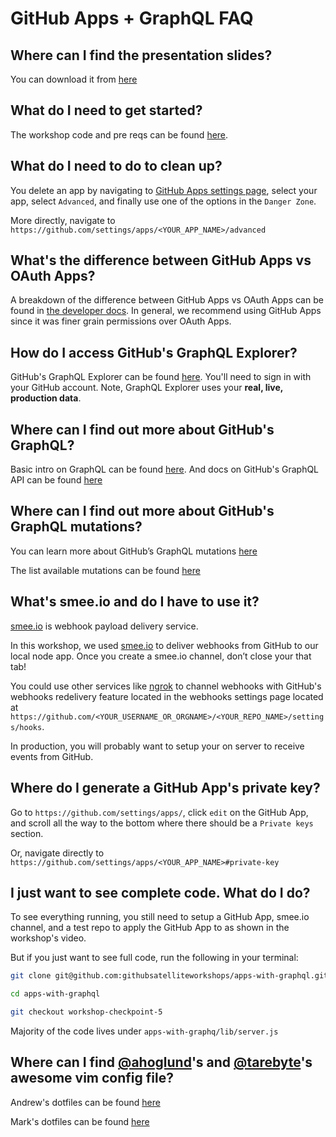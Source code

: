 # GitHub Apps + GraphQL FAQ

## Where can I find the presentation slides?

You can download it from [here](https://github.com/githubsatelliteworkshops/apps-with-graphql/blob/master/Slides.pdf)

## What do I need to get started?

The workshop code and pre reqs can be found [here](https://github.com/githubsatelliteworkshops/apps-with-graphql#mega-prerequisites).

## What do I need to do to clean up?

You delete an app by navigating to [GitHub Apps settings page](https://github.com/settings/apps), select your app, select `Advanced`, and finally use one of the options in the `Danger Zone`.

More directly, navigate to `https://github.com/settings/apps/<YOUR_APP_NAME>/advanced`

## What's the difference between GitHub Apps vs OAuth Apps?

A breakdown of the difference between GitHub Apps vs OAuth Apps can be found in [the developer docs](https://developer.github.com/apps/differences-between-apps/). In general, we recommend using GitHub Apps since it was finer grain permissions over OAuth Apps.

## How do I access GitHub's GraphQL Explorer?

GitHub's GraphQL Explorer can be found [here](https://developer.github.com/v4/explorer/). You'll need to sign in with your GitHub account. Note, GraphQL Explorer uses your **real, live, production data**.

## Where can I find out more about GitHub's GraphQL?

Basic intro on GraphQL can be found [here](https://graphql.org/). And docs on GitHub's GraphQL API can be found [here](https://developer.github.com/v4/)

## Where can I find out more about GitHub's GraphQL mutations?

You can learn more about GitHub’s GraphQL mutations [here](https://developer.github.com/v4/guides/forming-calls/#about-query-and-mutation-operations)

The list available mutations can be found [here](https://developer.github.com/v4/mutation/)

## What's smee.io and do I have to use it?

[smee.io](https://smee.io/) is webhook payload delivery service.

In this workshop, we used [smee.io](https://smee.io/) to deliver webhooks from GitHub to our local node app. Once you create a smee.io channel, don’t close your that tab!

You could use other services like [ngrok](https://ngrok.com/) to channel webhooks with GitHub's webhooks redelivery feature located in the webhooks settings page located at `https://github.com/<YOUR_USERNAME_OR_ORGNAME>/<YOUR_REPO_NAME>/settings/hooks`.

In production, you will probably want to setup your on server to receive events from GitHub.

## Where do I generate a GitHub App's private key?

Go to `https://github.com/settings/apps/`, click `edit` on the GitHub App, and scroll all the way to the bottom where there should be a `Private keys` section.

Or, navigate directly to ` https://github.com/settings/apps/<YOUR_APP_NAME>#private-key`

## I just want to see complete code. What do I do?

To see everything running, you still need to setup a GitHub App, smee.io channel, and a test repo to apply the GitHub App to as shown in the workshop's video.

But if you just want to see full code, run the following in your terminal:

```bash
git clone git@github.com:githubsatelliteworkshops/apps-with-graphql.git`

cd apps-with-graphql

git checkout workshop-checkpoint-5
```

Majority of the code lives under `apps-with-graphq/lib/server.js`

## Where can I find [@ahoglund](https://github.com/ahoglund)'s and [@tarebyte](https://github.com/tarebyte)'s awesome vim config file?

Andrew's dotfiles can be found [here](https://github.com/ahoglund/dotfiles)

Mark's dotfiles can be found [here](https://github.com/tarebyte/dotfiles)
